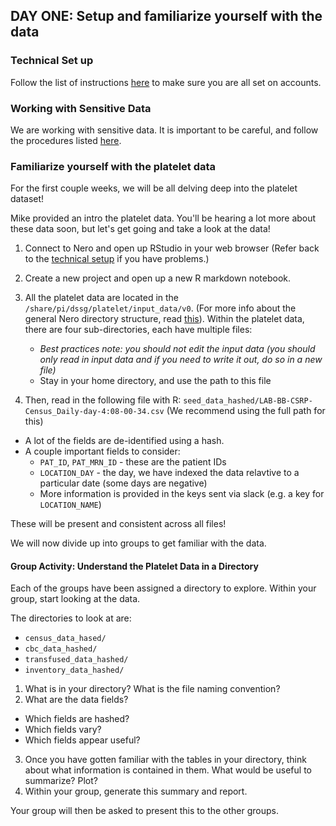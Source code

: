 
## DAY ONE: Setup and familiarize yourself with the data

### Technical Set up
Follow the list of instructions [here](../../resources/technical_setup.md) to make sure you are all set on accounts. 

### Working with Sensitive Data
We are working with sensitive data. It is important to be careful, and follow the procedures listed [here](../../resources/high_risk_data.md). 

### Familiarize yourself with the platelet data

For the first couple weeks, we will be all delving deep into the platelet dataset!

Mike provided an intro the platelet data. You'll be hearing a lot more about these data soon, but let's get going and take a look at the data!

1. Connect to Nero and open up RStudio in your web browser (Refer back to the [technical setup](../../resources/technical_setup.md) if you have problems.)

2. Create a new project and open up a new R markdown notebook.

3. All the platelet data are located in the `/share/pi/dssg/platelet/input_data/v0`. (For more info about the general Nero directory structure, read [this](server_structure.md)). 
Within the platelet data, there are four sub-directories, each have multiple files: 
   -   *Best practices note: you should not edit the input data (you should only read in input data and if you need to write it out, do so in a new file)*
   -  Stay in your home directory, and use the path to this file
   
4. Then, read in the following file with R:
 `seed_data_hashed/LAB-BB-CSRP-Census_Daily-day-4:08-00-34.csv`
 (We recommend using the full path for this)
  + A lot of the fields are de-identified using a hash.
  + A couple important fields to consider:
      * `PAT_ID`, `PAT_MRN_ID` - these are the patient IDs
      * `LOCATION_DAY` - the day, we have indexed the data relavtive to a particular date (some days are negative)
      * More information is provided in the keys sent via slack (e.g. a key for `LOCATION_NAME`)

  These will be present and consistent across all files!

We will now divide up into groups to get familiar with the data.

#### Group Activity: Understand the Platelet Data in a Directory
Each of the groups have been assigned a directory to explore. Within your group, start looking at the data.

The directories to look at are:
  * `census_data_hased/`
  * `cbc_data_hashed/`
  * `transfused_data_hashed/`
  * `inventory_data_hashed/`

1. What is in your directory? What is the file naming convention?
2. What are the data fields? 
  * Which fields are hashed? 
  * Which fields vary?
  * Which fields appear useful?
3. Once you have gotten familiar with the tables in your directory, think about what information is contained in them. What would be useful to summarize? Plot?
4. Within your group, generate this summary and report.

Your group will then be asked to present this to the other groups. 
